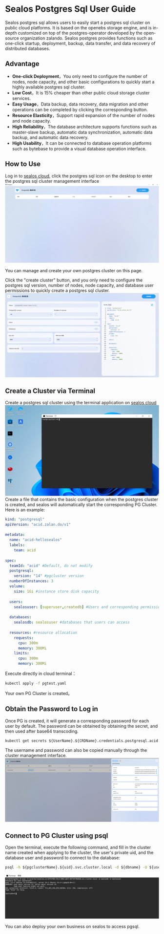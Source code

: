 # Sealos Postgres Sql User Guide



Sealos postgres sql allows users to easily start a postgres sql cluster on
public cloud platforms. It is based on the openebs storage engine, and is in-depth customized on top of the postgres-operator developed by the open-source organization zalando. Sealos postgres provides functions such as one-click startup, deployment, backup, data transfer, and data recovery of distributed databases.
## Advantage


* **One-click Deployment**，You only need to configure the number of nodes, node capacity, and other basic configurations to quickly start a highly available postgres sql cluster.
* **Low Cost**，It is 15% cheaper than other public cloud storage cluster services.
* **Easy Usage**，Data backup, data recovery, data migration and other operations can be completed by clicking the corresponding button.
* **Resource Elasticity**，Support rapid expansion of the number of nodes and node capacity.
* **High Reliability**，The database architecture supports functions such as master-slave backup, automatic data synchronization, automatic data backup, and automatic data recovery.
* **High Usability**，It can be connected to database operation platforms such as bytebase to provide a visual database operation interface.

## How to Use


Log in to [sealos cloud](https://cloud.sealos.io), click the postgres sql icon on the desktop to enter the postgres sql cluster management interface
![pgsqlimg_2.png](pgsqlimg_2.png)

You can manage and create your own postgres cluster on this page.

Click the "create cluster" button, and you only need to configure the postgres sql version, number of nodes, node capacity, and database user permissions to quickly create a postgres sql cluster.
![pgsqlimg_3.png](pgsqlimg_3.png)


## Create a Cluster via Terminal


Create a postgres sql cluster using the terminal application on [sealos cloud](https://cloud.sealos.io)
![pgsqlimg_4.png](pgsqlimg_4.png)
Create a file that contains the basic configuration when the postgres cluster is created, and sealos will automatically start the corresponding PG Cluster.
Here is an example:

```yaml
kind: "postgresql"
apiVersion: "acid.zalan.do/v1"

metadata:
  name: "acid-hellosealos"
  labels:
    team: acid

spec:
  teamId: "acid" #Default, do not modify
  postgresql:
    version: "14" #pgcluster version
  numberOfInstances: 3 
  volume:
    size: 1Gi #instance store disk capacity

  users:
    sealosuser: [superuser,createdb] #Users and corresponding permissions

  databases:
    sealosdb: sealosuser #databases that users can access

  resources: #resource allocation
    requests:
      cpu: 300m
      memory: 300Mi
    limits:
      cpu: 300m
      memory: 300Mi
```
Execute directly in cloud terminal：
```cmd
kubectl apply -f pgtest.yaml
```
Your own PG Cluster is created。

## Obtain the Password to Log in


Once PG is created, it will generate a corresponding password for each user by default. The password can be obtained by obtaining the secret, and then used after base64 transcoding.
```cmd
kubectl get secrets ${UserName}.${CRDName}.credentials.postgresql.acid.zalan.do --template '{{.data.password}}' | base64 -d
```
The username and password can also be copied manually through the cluster management interface.
![pgsqlimg.png](pgsqlimg.png)

## Connect to PG Cluster using psql



Open the terminal, execute the following command, and fill in the cluster name created when applying to the cluster, the user's private uid, and the database user and password to connect to the database:
```cmd
psql -h ${pgclusterName}.${uid}.svc.cluster.local -d ${dbname} -U ${username}
```

![pgsqlimg_1.png](pgsqlimg_1.png)

You can also deploy your own business on sealos to access pgsql.

